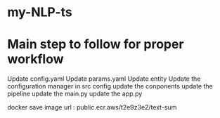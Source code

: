 # my-NLP-ts


# Main step to follow for proper workflow

Update config.yaml
Update params.yaml
Update entity
Update the configuration manager in src config
update the conponents
update the pipeline
update the main.py
update the app.py









docker save image url : public.ecr.aws/t2e9z3e2/text-sum
